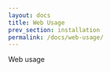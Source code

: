 ```yaml
---
layout: docs
title: Web Usage
prev_section: installation
permalink: /docs/web-usage/
---
```


Web usage
